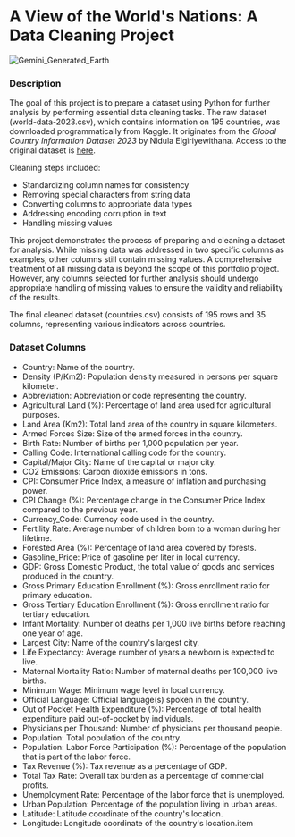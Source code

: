 # A View of the World's Nations: A Data Cleaning Project
![Gemini_Generated_Earth](https://github.com/user-attachments/assets/b12ced17-b355-401b-8031-b0c009f038fd)
### Description
The goal of this project is to prepare a dataset using Python for further analysis by performing essential data cleaning tasks. The raw dataset (world-data-2023.csv), which contains information on 195 countries, was downloaded programmatically from Kaggle. It originates from the *Global Country Information Dataset 2023* by Nidula Elgiriyewithana. Access to the original dataset is [here](https://www.kaggle.com/datasets/nelgiriyewithana/countries-of-the-world-2023/data).

Cleaning steps included:
- Standardizing column names for consistency
- Removing special characters from string data
- Converting columns to appropriate data types
- Addressing encoding corruption in text
- Handling missing values

This project demonstrates the process of preparing and cleaning a dataset for analysis. While missing data was addressed in two specific columns as examples, other columns still contain missing values. A comprehensive treatment of all missing data is beyond the scope of this portfolio project. However, any columns selected for further analysis should undergo appropriate handling of missing values to ensure the validity and reliability of the results.

The final cleaned dataset (countries.csv) consists of 195 rows and 35 columns, representing various indicators across countries.

### Dataset Columns
- Country: Name of the country.
- Density (P/Km2): Population density measured in persons per square kilometer.
- Abbreviation: Abbreviation or code representing the country.
- Agricultural Land (%): Percentage of land area used for agricultural purposes.
- Land Area (Km2): Total land area of the country in square kilometers.
- Armed Forces Size: Size of the armed forces in the country.
- Birth Rate: Number of births per 1,000 population per year.
- Calling Code: International calling code for the country.
- Capital/Major City: Name of the capital or major city.
- CO2 Emissions: Carbon dioxide emissions in tons.
- CPI: Consumer Price Index, a measure of inflation and purchasing power.
- CPI Change (%): Percentage change in the Consumer Price Index compared to the previous year.
- Currency_Code: Currency code used in the country.
- Fertility Rate: Average number of children born to a woman during her lifetime.
- Forested Area (%): Percentage of land area covered by forests.
- Gasoline_Price: Price of gasoline per liter in local currency.
- GDP: Gross Domestic Product, the total value of goods and services produced in the country.
- Gross Primary Education Enrollment (%): Gross enrollment ratio for primary education.
- Gross Tertiary Education Enrollment (%): Gross enrollment ratio for tertiary education.
- Infant Mortality: Number of deaths per 1,000 live births before reaching one year of age.
- Largest City: Name of the country's largest city.
- Life Expectancy: Average number of years a newborn is expected to live.
- Maternal Mortality Ratio: Number of maternal deaths per 100,000 live births.
- Minimum Wage: Minimum wage level in local currency.
- Official Language: Official language(s) spoken in the country.
- Out of Pocket Health Expenditure (%): Percentage of total health expenditure paid out-of-pocket by individuals.
- Physicians per Thousand: Number of physicians per thousand people.
- Population: Total population of the country.
- Population: Labor Force Participation (%): Percentage of the population that is part of the labor force.
- Tax Revenue (%): Tax revenue as a percentage of GDP.
- Total Tax Rate: Overall tax burden as a percentage of commercial profits.
- Unemployment Rate: Percentage of the labor force that is unemployed.
- Urban Population: Percentage of the population living in urban areas.
- Latitude: Latitude coordinate of the country's location.
- Longitude: Longitude coordinate of the country's location.item

